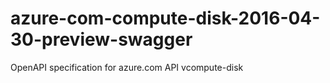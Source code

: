 # azure-com-compute-disk-2016-04-30-preview-swagger
OpenAPI specification for azure.com API vcompute-disk
